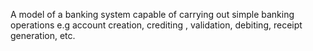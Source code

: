 A model of a banking system capable of carrying out simple banking operations e.g account creation, crediting , validation, debiting, receipt generation, etc.
